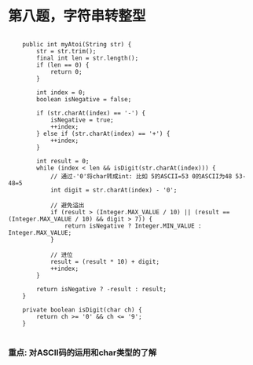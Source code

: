# 第八题，字符串转整型

<pre>
<code>
    public int myAtoi(String str) {
        str = str.trim();
        final int len = str.length();
        if (len == 0) {
            return 0;
        }

        int index = 0;
        boolean isNegative = false;

        if (str.charAt(index) == '-') {
            isNegative = true;
            ++index;
        } else if (str.charAt(index) == '+') {
            ++index;
        }

        int result = 0;
        while (index < len && isDigit(str.charAt(index))) {
            // 通过-'0'将char转成int: 比如 5的ASCII=53 0的ASCII为48 53-48=5
            int digit = str.charAt(index) - '0';

            // 避免溢出
            if (result > (Integer.MAX_VALUE / 10) || (result == (Integer.MAX_VALUE / 10) && digit > 7)) {
                return isNegative ? Integer.MIN_VALUE : Integer.MAX_VALUE;
            }

            // 进位
            result = (result * 10) + digit;
            ++index;
        }

        return isNegative ? -result : result;
    }

    private boolean isDigit(char ch) {
        return ch >= '0' && ch <= '9';
    }
</code>
</pre>

### 重点: 对ASCII码的运用和char类型的了解